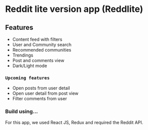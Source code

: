 # Reddit lite version app (Reddlite)

## Features

- Content feed with filters
- User and Community search
- Recommended communities
- Trendings
- Post and comments view
- Dark/Light mode

### `Upcoming features`

- Open posts from user detail
- Open user detail from post view
- Filter comments from user

### Build using...

For this app, we used React JS, Redux and required the Reddit API.
